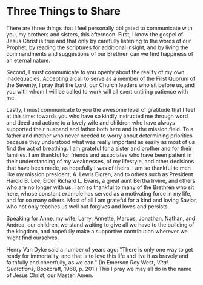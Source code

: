 # Three Things to Share

There are three things that I feel personally obligated to communicate with
you, my brothers and sisters, this afternoon. First, I know the gospel of
Jesus Christ is true and that only by carefully listening to the words of our
Prophet, by reading the scriptures for additional insight, and by living the
commandments and suggestions of our Brethren can we find happiness of an
eternal nature.

Second, I must communicate to you openly about the reality of my own
inadequacies. Accepting a call to serve as a member of the First Quorum of the
Seventy, I pray that the Lord, our Church leaders who sit before us, and you
with whom I will be called to work will all exert untiring patience with me.

Lastly, I must communicate to you the awesome level of gratitude that I feel
at this time: towards you who have so kindly instructed me through word and
deed and action; to a lovely wife and children who have always supported their
husband and father both here and in the mission field. To a father and mother
who never needed to worry about determining priorities because they understood
what was really important as easily as most of us find the act of breathing. I
am grateful for a sister and brother and for their families. I am thankful for
friends and associates who have been patient in their understanding of my
weaknesses, of my lifestyle, and other decisions that have been made, as
hopefully I was of theirs. I am so thankful to men like my mission president,
A. Lewis Elgren, and to others such as President Harold B. Lee, Elder Richard
L. Evans, a great aunt Bertha Irvine, and others who are no longer with us. I
am so thankful to many of the Brethren who sit here, whose constant example
has served as a motivating force in my life, and for so many others. Most of
all I am grateful for a kind and loving Savior, who not only teaches us well
but forgives and loves and persists.

Speaking for Anne, my wife; Larry, Annette, Marcus, Jonathan, Nathan, and
Andrea, our children, we stand waiting to give all we have to the building of
the kingdom, and hopefully make a supportive contribution wherever we might
find ourselves.

Henry Van Dyke said a number of years ago: "There is only one way to get ready
for immortality, and that is to love this life and live it as bravely and
faithfully and cheerfully, as we can." (In Emerson Roy West, _Vital
Quotations,_ Bookcraft, 1968, p. 201.) This I pray we may all do in the name
of Jesus Christ, our Master. Amen.

